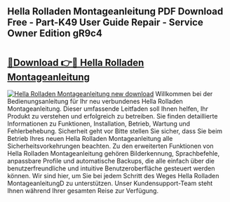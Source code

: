 ## Hella Rolladen Montageanleitung PDF Download Free - Part-K49 User Guide Repair - Service Owner Edition gR9c4

# <h2><a href="http://df6l8im.blite.top/?on=Hella+Rolladen+Montageanleitung">🔗Download 👉🔴 Hella Rolladen Montageanleitung</a></h2>

[![Hella Rolladen Montageanleitung new download](https://i.imgur.com/lujVjoI.png)](http://df6l8im.blite.top/?on=Hella+Rolladen+Montageanleitung)
Willkommen bei der Bedienungsanleitung für Ihr neu verbundenes Hella Rolladen Montageanleitung. Dieser umfassende Leitfaden soll Ihnen helfen, Ihr Produkt zu verstehen und erfolgreich zu betreiben. Sie finden detaillierte Informationen zu Funktionen, Installation, Betrieb, Wartung und Fehlerbehebung. Sicherheit geht vor Bitte stellen Sie sicher, dass Sie beim Betrieb Ihres neuen Hella Rolladen Montageanleitung alle Sicherheitsvorkehrungen beachten. Zu den erweiterten Funktionen von Hella Rolladen Montageanleitung gehören Bilderkennung, Sprachbefehle, anpassbare Profile und automatische Backups, die alle einfach über die benutzerfreundliche und intuitive Benutzeroberfläche gesteuert werden können. Wir sind hier, um Sie bei jedem Schritt des Weges Hella Rolladen MontageanleitungD zu unterstützen. Unser Kundensupport-Team steht Ihnen während Ihrer gesamten Reise zur Verfügung.
